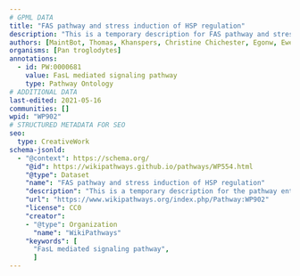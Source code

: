 ```yaml
---
# GPML DATA
title: "FAS pathway and stress induction of HSP regulation"
description: "This is a temporary description for FAS pathway and stress induction of HSP regulation"
authors: [MaintBot, Thomas, Khanspers, Christine Chichester, Egonw, Eweitz]
organisms: [Pan troglodytes]
annotations:
  - id: PW:0000681
    value: FasL mediated signaling pathway
    type: Pathway Ontology
# ADDITIONAL DATA
last-edited: 2021-05-16
communities: []
wpid: "WP902"
# STRUCTURED METADATA FOR SEO
seo:
  type: CreativeWork
schema-jsonld:
  - "@context": https://schema.org/
    "@id": https://wikipathways.github.io/pathways/WP554.html
    "@type": Dataset
    "name": "FAS pathway and stress induction of HSP regulation"
    "description": "This is a temporary description for the pathway entitled: FAS pathway and stress induction of HSP regulation"
    "url": "https://www.wikipathways.org/index.php/Pathway:WP902"
    "license": CC0
    "creator":
    - "@type": Organization
      "name": "WikiPathways"
    "keywords": [
      "FasL mediated signaling pathway",
      ]
---
```

